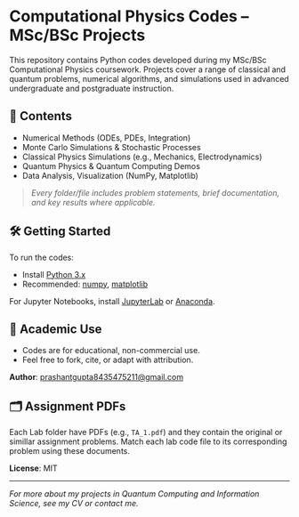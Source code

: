 
# Computational Physics Codes – MSc/BSc Projects

This repository contains Python codes developed during my MSc/BSc Computational Physics coursework. Projects cover a range of classical and quantum problems, numerical algorithms, and simulations used in advanced undergraduate and postgraduate instruction.

## 📓 Contents

- Numerical Methods (ODEs, PDEs, Integration)
- Monte Carlo Simulations & Stochastic Processes
- Classical Physics Simulations (e.g., Mechanics, Electrodynamics)
- Quantum Physics & Quantum Computing Demos
- Data Analysis, Visualization (NumPy, Matplotlib)

> _Every folder/file includes problem statements, brief documentation, and key results where applicable._

## 🛠 Getting Started

To run the codes:
- Install [Python 3.x](https://www.python.org/)
- Recommended: [numpy](https://numpy.org/), [matplotlib](https://matplotlib.org/)

For Jupyter Notebooks, install [JupyterLab](https://jupyter.org/) or [Anaconda](https://www.anaconda.com/products/individual).

## 🤝 Academic Use

- Codes are for educational, non-commercial use.
- Feel free to fork, cite, or adapt with attribution.

**Author**: prashantgupta8435475211@gmail.com

## 🗂 Assignment PDFs

Each Lab folder have PDFs (e.g., `TA_1.pdf`) and they contain the original or simillar assignment problems. Match each lab code file to its corresponding problem using these documents.


**License**: MIT

---

_For more about my projects in Quantum Computing and Information Science, see my CV or contact me._  
